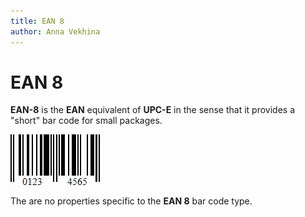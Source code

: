 ```yaml
---
title: EAN 8
author: Anna Vekhina
---
```

# EAN 8

**EAN-8** is the **EAN** equivalent of **UPC-E** in the sense that it provides a "short" bar code for small packages.

![](../../../../images/eurd-web-bar-code-ean8.png)

The are no properties specific to the **EAN 8** bar code type.